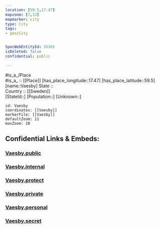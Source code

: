 ```yaml
---
location: [59.5,17.47] 
mapzoom: [7,12] 
mapmarker: city 
type: City
tags:
- geo/City


SpocWebEntityId: 35365
isDeleted: false
confidential: public

---
```

#is_a_/Place  
#is_a_ :: [[Place]] 
[has_place_longitude::17.47] 
[has_place_latitude::59.5] 
[name::Vaesby] 
State ::  
Country :: [[Sweden]]  
[StateId::] 
[Population::] 
[Unknown::] 


```leaflet
id: Vaesby
coordinates: [[Vaesby]] 
markerFile: [[Vaesby]] 
defaultZoom: 11 
maxZoom: 18
```


## Confidential Links & Embeds: 

### [Vaesby.public](/_public/\Earth\Continent\Europe\Europe~North\Sweden\Provinces~Sweden\Uppsala,Province\CityVaesby.public.md) 

### [Vaesby.internal](/_internal/\Earth\Continent\Europe\Europe~North\Sweden\Provinces~Sweden\Uppsala,Province\CityVaesby.internal.md) 

### [Vaesby.protect](/_protect/\Earth\Continent\Europe\Europe~North\Sweden\Provinces~Sweden\Uppsala,Province\CityVaesby.protect.md) 

### [Vaesby.private](/_private/\Earth\Continent\Europe\Europe~North\Sweden\Provinces~Sweden\Uppsala,Province\CityVaesby.private.md) 

### [Vaesby.personal](/_personal/\Earth\Continent\Europe\Europe~North\Sweden\Provinces~Sweden\Uppsala,Province\CityVaesby.personal.md) 

### [Vaesby.secret](/_secret/\Earth\Continent\Europe\Europe~North\Sweden\Provinces~Sweden\Uppsala,Province\CityVaesby.secret.md)

